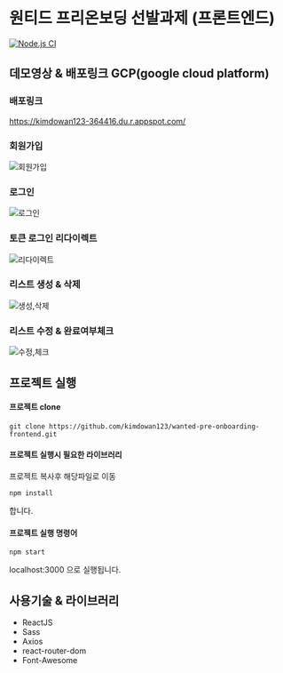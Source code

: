 # 원티드 프리온보딩 선발과제 (프론트엔드)

[![Node.js CI](https://github.com/kimdowan123/wanted-pre-onboarding-frontend/actions/workflows/node.js.yml/badge.svg)](https://github.com/kimdowan123/wanted-pre-onboarding-frontend/actions/workflows/node.js.yml)

## 데모영상 & 배포링크 GCP(google cloud platform)

### 배포링크

https://kimdowan123-364416.du.r.appspot.com/

### 회원가입

![회원가입](https://user-images.githubusercontent.com/97826223/206983517-ac00e5fb-4d49-4017-91af-73d8decf6efc.gif)

### 로그인

![로그인](https://user-images.githubusercontent.com/97826223/206984605-0d22cb92-df2f-454b-825c-8abe66969ccb.gif)

### 토큰 로그인 리다이렉트

![리다이렉트](https://user-images.githubusercontent.com/97826223/206985118-a358d96f-25d1-4d6b-93d2-4359100bfcac.gif)

### 리스트 생성 & 삭제

![생성,삭제](https://user-images.githubusercontent.com/97826223/206985835-2754bf69-f11b-44ab-8b41-43ea8e052a19.gif)

### 리스트 수정 & 완료여부체크

![수정,체크](https://user-images.githubusercontent.com/97826223/206992418-a254220e-6142-482e-8e2e-a0f383abdb4a.gif)

## 프로젝트 실행

#### 프로젝트 clone

```
git clone https://github.com/kimdowan123/wanted-pre-onboarding-frontend.git
```

#### 프로젝트 실행시 필요한 라이브러리

프로젝트 복사후 해당파일로 이동

```
npm install
```

합니다.

#### 프로젝트 실행 명령어

```
npm start
```

localhost:3000 으로 실행됩니다.

## 사용기술 & 라이브러리

- ReactJS
- Sass
- Axios
- react-router-dom
- Font-Awesome
